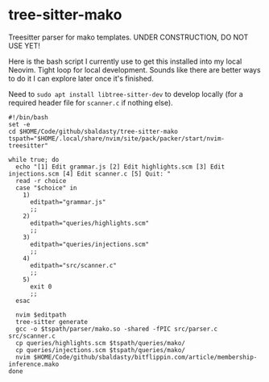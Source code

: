 # tree-sitter-mako

Treesitter parser for mako templates. UNDER CONSTRUCTION, DO NOT USE YET!

Here is the bash script I currently use to get this installed into my local Neovim. Tight loop for local development. Sounds like there are better ways to do it I can explore later once it's finished.

Need to `sudo apt install libtree-sitter-dev` to develop locally (for a required header file for `scanner.c` if nothing else).

```
#!/bin/bash
set -e
cd $HOME/Code/github/sbaldasty/tree-sitter-mako
tspath="$HOME/.local/share/nvim/site/pack/packer/start/nvim-treesitter"

while true; do
  echo "[1] Edit grammar.js [2] Edit highlights.scm [3] Edit injections.scm [4] Edit scanner.c [5] Quit: "
  read -r choice
  case "$choice" in
    1)
      editpath="grammar.js"
      ;;
    2)
      editpath="queries/highlights.scm"
      ;;
    3)
      editpath="queries/injections.scm"
      ;;
    4)
      editpath="src/scanner.c"
      ;;
    5)
      exit 0
      ;;
  esac

  nvim $editpath
  tree-sitter generate
  gcc -o $tspath/parser/mako.so -shared -fPIC src/parser.c src/scanner.c
  cp queries/highlights.scm $tspath/queries/mako/
  cp queries/injections.scm $tspath/queries/mako/
  nvim $HOME/Code/github/sbaldasty/bitflippin.com/article/membership-inference.mako
done
```
